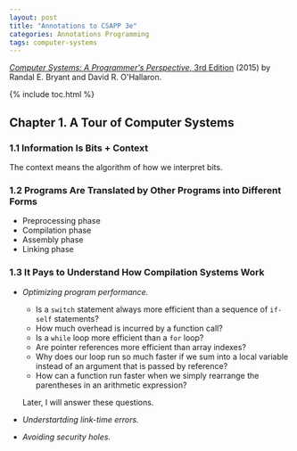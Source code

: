 ```yaml
---
layout: post
title: "Annotations to CSAPP 3e"
categories: Annotations Programming
tags: computer-systems
---
```


[*Computer Systems: A Programmer's Perspective*, 3rd Edition](http://csapp.cs.cmu.edu/) (2015) by Randal E. Bryant and David R. O'Hallaron.

{% include toc.html %}

## Chapter 1. A Tour of Computer Systems

### 1.1 Information Is Bits + Context

The context means the algorithm of how we interpret bits.

### 1.2 Programs Are Translated by Other Programs into Different Forms

- Preprocessing phase
- Compilation phase
- Assembly phase
- Linking phase

### 1.3 It Pays to Understand How Compilation Systems Work

- *Optimizing program performance.*
    - Is a `switch` statement always more efficient than a sequence of `if-self` statements?
    - How much overhead is incurred by a function call?
    - Is a `while` loop more efficient than a `for` loop?
    - Are pointer references more efficient than array indexes?
    - Why does our loop run so much faster if we sum into a local variable instead of an argument that is passed by reference?
    - How can a function run faster when we simply rearrange the parentheses in an arithmetic expression?

    Later, I will answer these questions.

- *Understartding link-time errors.*
- *Avoiding security holes.*